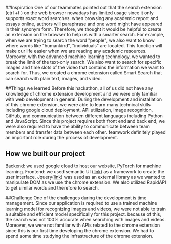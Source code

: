##Inspiration
One of our teammates pointed out that the search extension (ctrl +f ) on the web browser nowadays has limited usage since it only supports exact word searches. when browsing any academic report and essays online, authors will paraphrase and one word might have appeared in their synonym form. Therefore, we thought it would be helpful to create an extension on the browser to help us with a smarter search. For example, when we are trying to search the word "people", we also want to know where words like "humankind", "individuals" are located. This function will make our life easier when we are reading any academic resources. Moreover, with the advanced machine learning technology, we wanted to break the limit of the text-only search. We also want to search for specific images and time slots of the video that contains the information we want to search for. Thus, we created a chrome extension called Smart Search that can search with plain text, images, and video.

##Things we learned
Before this hackathon, all of us did not have any knowledge of chrome extension development and we were only familiar with web development in general. During the development and installation of this chrome extension, we were able to learn many technical skills including google cloud deployment, API utilization, image recognition, GitHub, and communication between different languages including Python and JavaScript. Since this project requires both front end and back end, we were also required to have the ability to communicate between team members and transfer data between each other. teamwork definitely played an important role during the process of development.

## How we built our project
Backend: we used google cloud to host our website, PyTorch for machine learning.
Frontend: we used semantic UI ([link](https://semantic-ui.com/)) as a framework to create the user interface. Jquery([link](https://https://jquery.com//))  was used as an external library as we wanted to manipulate DOM as we use the chrome extension. We also utilized RapidAPI to get similar words and therefore to search.

##Challenge
One of the challenges during the development is time management. Since our application is required to use a trained machine learning model for recognizing images and videos, we were not able to train a suitable and efficient model specifically for this project. because of this, the search was not 100% accurate when searching with images and videos. Moreover, we were not familiar with APIs related to the chrome extension since this is our first time developing the chrome extension. We had to spend some time studying the infrastructure of the chrome extension.

